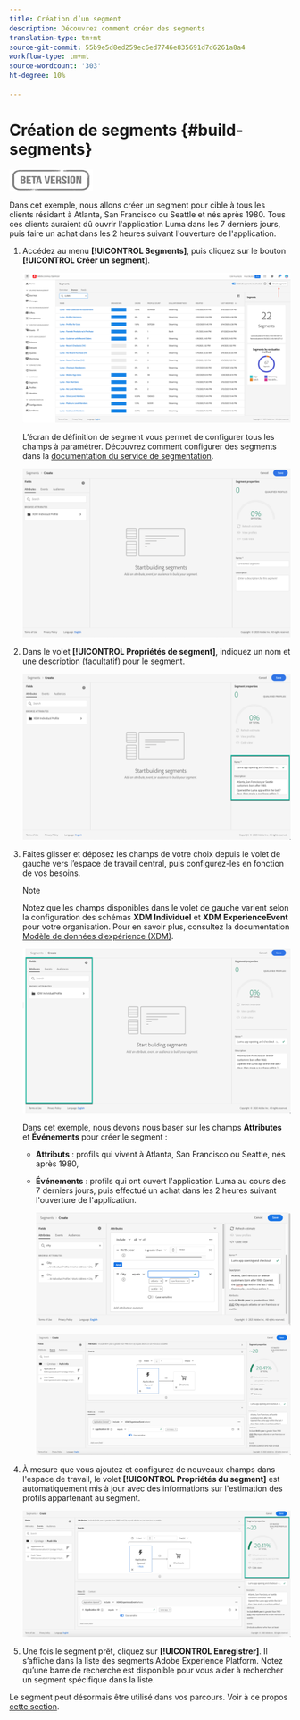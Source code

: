 ```yaml
---
title: Création d’un segment
description: Découvrez comment créer des segments
translation-type: tm+mt
source-git-commit: 55b9e5d8ed259ec6ed7746e835691d7d6261a8a4
workflow-type: tm+mt
source-wordcount: '303'
ht-degree: 10%

---
```


# Création de segments {#build-segments}

![](../assets/do-not-localize/badge.png)

Dans cet exemple, nous allons créer un segment pour cible à tous les clients résidant à Atlanta, San Francisco ou Seattle et nés après 1980. Tous ces clients auraient dû ouvrir l&#39;application Luma dans les 7 derniers jours, puis faire un achat dans les 2 heures suivant l&#39;ouverture de l&#39;application.

1. Accédez au menu **[!UICONTROL Segments]**, puis cliquez sur le bouton **[!UICONTROL Créer un segment]**.

   ![](../assets/create-segment.png)

   L’écran de définition de segment vous permet de configurer tous les champs à paramétrer. Découvrez comment configurer des segments dans la [documentation du service de segmentation](https://experienceleague.adobe.com/docs/experience-platform/segmentation/ui/overview.html).

   ![](../assets/segment-builder.png)

1. Dans le volet **[!UICONTROL Propriétés de segment]**, indiquez un nom et une description (facultatif) pour le segment.

   ![](../assets/segment-properties.png)

1. Faites glisser et déposez les champs de votre choix depuis le volet de gauche vers l’espace de travail central, puis configurez-les en fonction de vos besoins.

   >[!NOTE]
   >
   >Notez que les champs disponibles dans le volet de gauche varient selon la configuration des schémas **XDM Individuel** et **XDM ExperienceEvent** pour votre organisation.  Pour en savoir plus, consultez la documentation [Modèle de données d’expérience (XDM)](https://experienceleague.adobe.com/docs/experience-platform/xdm/home.html?lang=fr).

   ![](../assets/drag-fields.png)

   Dans cet exemple, nous devons nous baser sur les champs **Attributes** et **Événements** pour créer le segment :

   * **Attributs** : profils qui vivent à Atlanta, San Francisco ou Seattle, nés après 1980,
   * **Événements** : profils qui ont ouvert l&#39;application Luma au cours des 7 derniers jours, puis effectué un achat dans les 2 heures suivant l&#39;ouverture de l&#39;application.

      ![](../assets/add-attributes.png)

      ![](../assets/add-events.png)

1. À mesure que vous ajoutez et configurez de nouveaux champs dans l&#39;espace de travail, le volet **[!UICONTROL Propriétés du segment]** est automatiquement mis à jour avec des informations sur l&#39;estimation des profils appartenant au segment.

   ![](../assets/segment-estimate.png)

1. Une fois le segment prêt, cliquez sur **[!UICONTROL Enregistrer]**. Il s’affiche dans la liste des segments Adobe Experience Platform. Notez qu’une barre de recherche est disponible pour vous aider à rechercher un segment spécifique dans la liste.

Le segment peut désormais être utilisé dans vos parcours. Voir à ce propos [cette section](../segment/about-segments.md).
